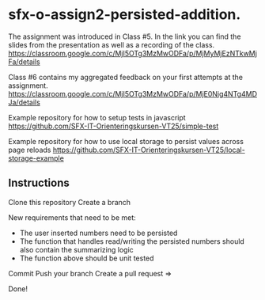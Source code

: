 # sfx-o-assign2-persisted-addition.
The assignment was introduced in Class #5. In the link you can find the slides from the presentation as well as a recording of the class.
https://classroom.google.com/c/MjI5OTg3MzMwODFa/p/MjMyMjEzNTkwMjFa/details

Class #6 contains my aggregated feedback on your first attempts at the assignment.
https://classroom.google.com/c/MjI5OTg3MzMwODFa/p/MjE0Njg4NTg4MDJa/details

Example repository for how to setup tests in javascript
https://github.com/SFX-IT-Orienteringskursen-VT25/simple-test

Example repository for how to use local storage to persist values across page reloads
https://github.com/SFX-IT-Orienteringskursen-VT25/local-storage-example

## Instructions
Clone this repository
Create a branch

New requirements that need to be met:
- The user inserted numbers need to be persisted
- The function that handles read/writing the persisted numbers should also contain the summarizing logic
- The function above should be unit tested

Commit
Push your branch
Create a pull request <your branch> => <main>
Done!
